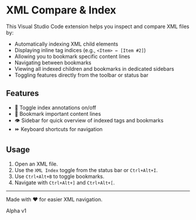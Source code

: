 # XML Compare & Index

This Visual Studio Code extension helps you inspect and compare XML files by:

- Automatically indexing XML child elements
- Displaying inline tag indices (e.g., `<Item> ← [Item #2]`)
- Allowing you to bookmark specific content lines
- Navigating between bookmarks
- Viewing all indexed children and bookmarks in dedicated sidebars
- Toggling features directly from the toolbar or status bar

## Features

- 📌 Toggle index annotations on/off
- 🔖 Bookmark important content lines
- 👁️ Sidebar for quick overview of indexed tags and bookmarks
- ⏩ Keyboard shortcuts for navigation

## Usage

1. Open an XML file.
2. Use the `XML Index` toggle from the status bar or `Ctrl+Alt+I`.
3. Use `Ctrl+Alt+B` to toggle bookmarks.
4. Navigate with `Ctrl+Alt+]` and `Ctrl+Alt+[`.

---

Made with ❤️ for easier XML navigation.

Alpha v1